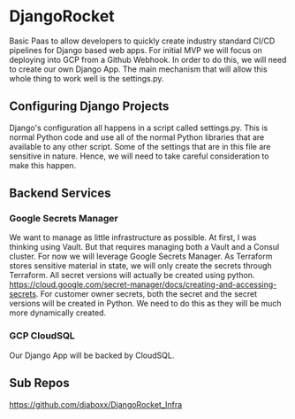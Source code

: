 # DjangoRocket
Basic Paas to allow developers to quickly create industry standard CI/CD pipelines for Django based web apps. 
For initial MVP we will focus on deploying into GCP from a Github Webhook. In order to do this, we will need to
create our own Django App. The main mechanism that will allow this whole thing to work well is the settings.py.

## Configuring Django Projects
Django's configuration all happens in a script called settings.py. This is normal Python code and use all of the 
normal Python libraries that are available to any other script. Some of the settings that are in this file are 
sensitive in nature. Hence, we will need to take careful consideration to make this happen. 

## Backend Services
### Google Secrets Manager
We want to manage as little infrastructure as possible. At first, I was thinking using Vault. But that requires managing both a Vault and a Consul cluster. 
For now we will leverage Google Secrets Manager. As Terraform stores sensitive material in state, we will only create the secrets through Terraform. All secret versions will actually be created using python. https://cloud.google.com/secret-manager/docs/creating-and-accessing-secrets. For customer owner secrets, both the secret and the secret versions will be created in Python. We need to do this as they will be much more dynamically created.

### GCP CloudSQL
Our Django App will be backed by CloudSQL.


## Sub Repos
https://github.com/djaboxx/DjangoRocket_Infra
